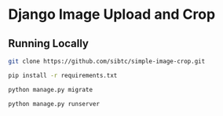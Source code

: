 # Django Image Upload and Crop


## Running Locally

```bash
git clone https://github.com/sibtc/simple-image-crop.git
```

```bash
pip install -r requirements.txt
```

```bash
python manage.py migrate
```

```bash
python manage.py runserver
```
